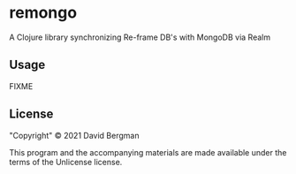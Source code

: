 # remongo

A Clojure library synchronizing Re-frame DB's with MongoDB via Realm

## Usage

FIXME

## License

"Copyright" © 2021 David Bergman

This program and the accompanying materials are made available under the
terms of the Unlicense license.